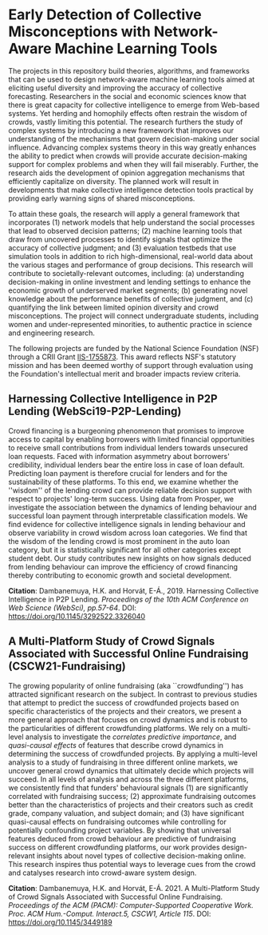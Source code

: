 # Early Detection of Collective Misconceptions with Network-Aware Machine Learning Tools

The projects in this repository build theories, algorithms, and frameworks that can be used to design network-aware machine learning tools aimed at eliciting useful diversity and improving the accuracy of collective forecasting. Researchers in the social and economic sciences know that there is great capacity for collective intelligence to emerge from Web-based systems. Yet herding and homophily effects often restrain the wisdom of crowds, vastly limiting this potential. The research furthers the study of complex systems by introducing a new framework that improves our understanding of the mechanisms that govern decision-making under social influence. Advancing complex systems theory in this way greatly enhances the ability to predict when crowds will provide accurate decision-making support for complex problems and when they will fail miserably. Further, the research aids the development of opinion aggregation mechanisms that efficiently capitalize on diversity. The planned work will result in developments that make collective intelligence detection tools practical by providing early warning signs of shared misconceptions.

To attain these goals, the research will apply a general framework that incorporates (1) network models that help understand the social processes that lead to observed decision patterns; (2) machine learning tools that draw from uncovered processes to identify signals that optimize the accuracy of collective judgment; and (3) evaluation testbeds that use simulation tools in addition to rich high-dimensional, real-world data about the various stages and performance of group decisions. This research will contribute to societally-relevant outcomes, including: (a) understanding decision-making in online investment and lending settings to enhance the economic growth of underserved market segments; (b) generating novel knowledge about the performance benefits of collective judgment, and (c) quantifying the link between limited opinion diversity and crowd misconceptions. The project will connect undergraduate students, including women and under-represented minorities, to authentic practice in science and engineering research.

The following projects are funded by the National Science Foundation (NSF) through a CRII Grant [IIS-1755873](https://www.nsf.gov/awardsearch/showAward?AWD_ID=1755873&HistoricalAwards=false). This award reflects NSF's statutory mission and has been deemed worthy of support through evaluation using the Foundation's intellectual merit and broader impacts review criteria.

## Harnessing Collective Intelligence in P2P Lending (WebSci19-P2P-Lending)

Crowd financing is a burgeoning phenomenon that promises to improve access to capital by enabling borrowers with limited financial opportunities to receive small contributions from individual lenders towards unsecured loan requests. Faced with information asymmetry about borrowers' credibility, individual lenders bear the entire loss in case of loan default. Predicting loan payment is therefore crucial for lenders and for the sustainability of these platforms. To this end, we examine whether the ''wisdom'' of the lending crowd can provide reliable decision support with respect to projects' long-term success. Using data from Prosper, we investigate the association between the dynamics of lending behaviour and successful loan payment through interpretable classification models. We find evidence for collective intelligence signals in lending behaviour and observe variability in crowd wisdom across loan categories. We find that the wisdom of the lending crowd is most prominent in the auto loan category, but it is statistically significant for all other categories except student debt. Our study contributes new insights on how signals deduced from lending behaviour can improve the efficiency of crowd financing thereby contributing to economic growth and societal development.

**Citation**: Dambanemuya, H.K. and Horvát, E-Á., 2019. Harnessing Collective Intelligence in P2P Lending. *Proceedings of the 10th ACM Conference on Web Science (WebSci), pp.57-64*. DOI: https://doi.org/10.1145/3292522.3326040

## A Multi-Platform Study of Crowd Signals Associated with Successful Online Fundraising (CSCW21-Fundraising)

The growing popularity of online fundraising (aka ``crowdfunding'') has attracted significant research on the subject. In contrast to previous studies that attempt to predict the success of crowdfunded projects based on specific characteristics of the projects and their creators, we present a more general approach that focuses on crowd dynamics and is robust to the particularities of different crowdfunding platforms. We rely on a multi-level analysis to investigate the *correlates* *predictive importance*, and *quasi-causal effects* of features that describe crowd dynamics in determining the success of crowdfunded projects. By applying a multi-level analysis to a study of fundraising in three different online markets, we uncover general crowd dynamics that ultimately decide which projects will succeed. In all levels of analysis and across the three different platforms, we consistently find that funders' behavioural signals (1) are significantly correlated with fundraising success; (2) approximate fundraising outcomes better than the characteristics of projects and their creators such as credit grade, company valuation, and subject domain; and (3) have significant quasi-causal effects on fundraising outcomes while controlling for potentially confounding project variables. By showing that universal features deduced from crowd behaviour are predictive of fundraising success on different crowdfunding platforms, our work provides design-relevant insights about novel types of collective decision-making online. This research inspires thus potential ways to leverage cues from the crowd and catalyses research into crowd-aware system design.

**Citation**: Dambanemuya, H.K. and Horvát, E-Á. 2021. A Multi-Platform Study of Crowd Signals Associated with Successful Online Fundraising. *Proceedings of the ACM (PACM): Computer-Supported Cooperative Work. Proc. ACM Hum.-Comput. Interact.5, CSCW1, Article 115*. DOI: https://doi.org/10.1145/3449189